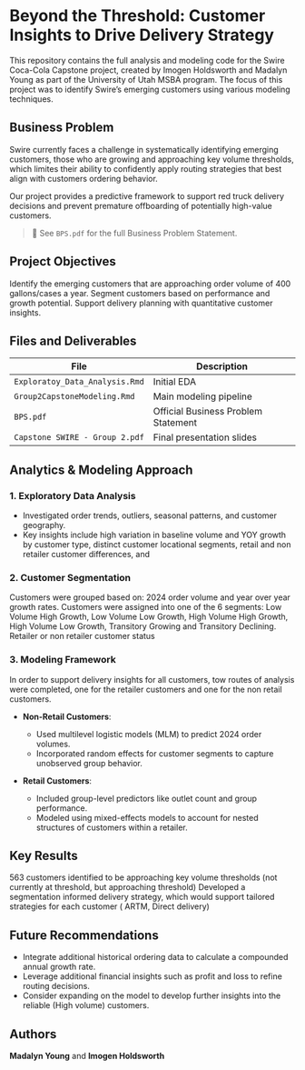 # Beyond the Threshold: Customer Insights to Drive Delivery Strategy

This repository contains the full analysis and modeling code for the Swire Coca-Cola Capstone project, created by Imogen Holdsworth and Madalyn Young as part of the University of Utah MSBA program. The focus of this project was to identify Swire’s  emerging customers using various modeling techniques. 

## Business Problem

Swire currently faces a challenge in systematically identifying emerging customers, those who are growing and approaching key volume thresholds, which limites their ability to confidently apply routing strategies that best align with customers ordering behavior. 

Our project provides a predictive framework to support red truck delivery decisions and prevent premature offboarding of potentially high-value customers.

> 📄 See `BPS.pdf` for the full Business Problem Statement.

##  Project Objectives
Identify the emerging customers that are approaching order volume of 400 gallons/cases a year.
Segment customers based on performance and growth potential. 
Support delivery planning with quantitative customer insights. 

## Files and Deliverables

| File | Description |
|------|-------------|
| `Exploratoy_Data_Analysis.Rmd` | Initial EDA |
| `Group2CapstoneModeling.Rmd` | Main modeling pipeline|
| `BPS.pdf` | Official Business Problem Statement|| 
`Capstone SWIRE - Group 2.pdf` | Final presentation slides |

##  Analytics & Modeling Approach

### 1. **Exploratory Data Analysis**
- Investigated order trends, outliers, seasonal patterns, and customer geography.
- Key insights include high variation in baseline volume and YOY growth by customer type, distinct customer locational segments, retail and non retailer customer differences, and 

### 2. **Customer Segmentation**
Customers were grouped based on:
2024 order volume and year over year growth rates. 
Customers were assigned into one of the 6 segments:
Low Volume High Growth, Low Volume Low Growth, High Volume High Growth, High Volume Low Growth, Transitory Growing and Transitory Declining.
Retailer or non retailer customer status

### 3. **Modeling Framework**
In order to support delivery insights for all customers, tow routes of analysis were completed, one for the retailer customers and one for the non retail customers. 

- **Non-Retail Customers**:
  - Used multilevel logistic models (MLM) to predict 2024 order volumes.
  - Incorporated random effects for customer segments to capture unobserved group behavior.

- **Retail Customers**:
  - Included group-level predictors like outlet count and group performance.
  - Modeled using mixed-effects models to account for nested structures of customers within a retailer.

##  Key Results
563 customers identified to be approaching key volume thresholds (not currently at threshold, but approaching threshold) 
Developed a segmentation informed delivery strategy, which would support tailored strategies for each customer ( ARTM, Direct delivery) 

## Future Recommendations

- Integrate additional historical ordering data to calculate a compounded annual growth rate.
- Leverage additional financial insights such as profit and loss to refine routing decisions.
- Consider expanding on the model to develop further insights into the reliable (High volume) customers. 


## Authors
**Madalyn Young** and **Imogen Holdsworth**

